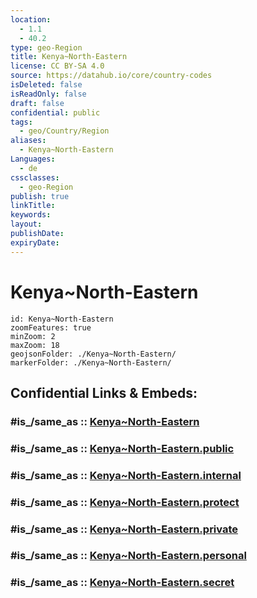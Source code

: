 ```yaml
---
location:
  - 1.1
  - 40.2
type: geo-Region
title: Kenya~North-Eastern
license: CC BY-SA 4.0
source: https://datahub.io/core/country-codes
isDeleted: false
isReadOnly: false
draft: false
confidential: public
tags:
  - geo/Country/Region
aliases:
  - Kenya~North-Eastern
Languages:
  - de
cssclasses:
  - geo-Region
publish: true
linkTitle:
keywords:
layout:
publishDate:
expiryDate:
---
```


# Kenya~North-Eastern

```leaflet
id: Kenya~North-Eastern
zoomFeatures: true 
minZoom: 2 
maxZoom: 18
geojsonFolder: ./Kenya~North-Eastern/
markerFolder: ./Kenya~North-Eastern/
```


## Confidential Links & Embeds: 

### #is_/same_as :: [Kenya~North-Eastern](/_Standards/Earth/Continent/Africa/Africa~East/Kenya/Provinces~Kenya/Kenya~North-Eastern.md) 

### #is_/same_as :: [Kenya~North-Eastern.public](/_public/Earth/Continent/Africa/Africa~East/Kenya/Provinces~Kenya/Kenya~North-Eastern.public.md) 

### #is_/same_as :: [Kenya~North-Eastern.internal](/_internal/Earth/Continent/Africa/Africa~East/Kenya/Provinces~Kenya/Kenya~North-Eastern.internal.md) 

### #is_/same_as :: [Kenya~North-Eastern.protect](/_protect/Earth/Continent/Africa/Africa~East/Kenya/Provinces~Kenya/Kenya~North-Eastern.protect.md) 

### #is_/same_as :: [Kenya~North-Eastern.private](/_private/Earth/Continent/Africa/Africa~East/Kenya/Provinces~Kenya/Kenya~North-Eastern.private.md) 

### #is_/same_as :: [Kenya~North-Eastern.personal](/_personal/Earth/Continent/Africa/Africa~East/Kenya/Provinces~Kenya/Kenya~North-Eastern.personal.md) 

### #is_/same_as :: [Kenya~North-Eastern.secret](/_secret/Earth/Continent/Africa/Africa~East/Kenya/Provinces~Kenya/Kenya~North-Eastern.secret.md)

